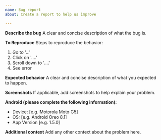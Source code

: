 ```yaml
---
name: Bug report
about: Create a report to help us improve

---
```


**Describe the bug**
A clear and concise description of what the bug is.

**To Reproduce**
Steps to reproduce the behavior:
1. Go to '...'
2. Click on '....'
3. Scroll down to '....'
4. See error

**Expected behavior**
A clear and concise description of what you expected to happen.

**Screenshots**
If applicable, add screenshots to help explain your problem.

**Android (please complete the following information):**
 - Device: [e.g. Motorola Moto G5]
 - OS: [e.g. Android Oreo 8.1]
 - App Version [e.g. 1.5.0]

**Additional context**
Add any other context about the problem here.
